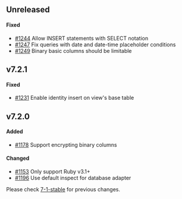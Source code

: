 ## Unreleased

#### Fixed

- [#1244](https://github.com/rails-sqlserver/activerecord-sqlserver-adapter/pull/1244) Allow INSERT statements with SELECT notation
- [#1247](https://github.com/rails-sqlserver/activerecord-sqlserver-adapter/pull/1247) Fix queries with date and date-time placeholder conditions
- [#1249](https://github.com/rails-sqlserver/activerecord-sqlserver-adapter/pull/1249) Binary basic columns should be limitable

## v7.2.1

#### Fixed

- [#1231](https://github.com/rails-sqlserver/activerecord-sqlserver-adapter/pull/1231) Enable identity insert on view's base table

## v7.2.0

#### Added

- [#1178](https://github.com/rails-sqlserver/activerecord-sqlserver-adapter/pull/1178) Support encrypting binary columns

#### Changed

- [#1153](https://github.com/rails-sqlserver/activerecord-sqlserver-adapter/pull/1153) Only support Ruby v3.1+
- [#1196](https://github.com/rails-sqlserver/activerecord-sqlserver-adapter/pull/1196) Use default inspect for database adapter


Please check [7-1-stable](https://github.com/rails-sqlserver/activerecord-sqlserver-adapter/blob/7-1-stable/CHANGELOG.md) for previous changes.
